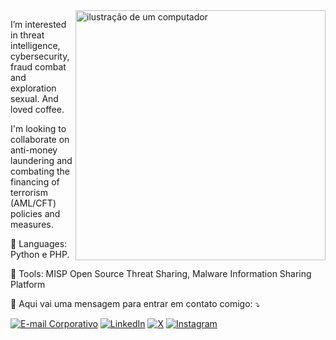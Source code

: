<img src="https://raw.githubusercontent.com/MicaelliMedeiros/micaellimedeiros/master/image/computer-illustration.png" alt="ilustração de um computador" min-width="400px" max-width="400px" width="400px" align="right">

<p align="left"> 
  I’m interested in threat intelligence, cybersecurity, fraud combat and exploration sexual. And loved coffee.

  I'm looking to collaborate on anti-money laundering and combating the financing of terrorism (AML/CFT) policies and measures.
</p>

<p align="left">
  🌱 Languages: Python e PHP.
</p>

<p align="left">
  💼 Tools: MISP Open Source Threat Sharing, Malware Information Sharing Platform 
</p>

<p align="left">
  💌 Aqui vai uma mensagem para entrar em contato comigo: ⤵️
</p>

<p align="left">
  <a href="#" title="E-mail Corporativo">
  <img src="https://img.shields.io/badge/-Email-000?style=flat-square&logo=microsoft-outlook&logoColor=007BFF&link=contato@code418.com.br" alt="E-mail Corporativo"/></a>
  <a href="#" title="LinkedIn">
  <img src="https://img.shields.io/badge/-Linkedin-0e76a8?style=flat-square&logo=Linkedin&logoColor=white&link=https://www.linkedin.com/company/106882906/admin/dashboard/" alt="LinkedIn"/></a>
  <!--<a href="#" title="WhatsApp">
  <img src="https://img.shields.io/badge/-WhatsApp-25d366?style=flat-square&labelColor=25d366&logo=whatsapp&logoColor=white&link=API-DO-SEU-WHATSAPP" alt="WhatsApp"/></a>-->
  <a href="#" title="X">
  <img src="https://img.shields.io/badge/X-000?style=flat-square&labelColor=000000&logo=x&logoColor=white&link=https://x.com/code418_cyber" alt="X"/></a>
  <a href="#" title="Instagram">
  <img src="https://img.shields.io/badge/-Instagram-DF0174?style=flat-square&labelColor=DF0174&logo=instagram&logoColor=white&link=https://www.instagram.com/code418.cyber/" alt="Instagram"/></a>
</p>
